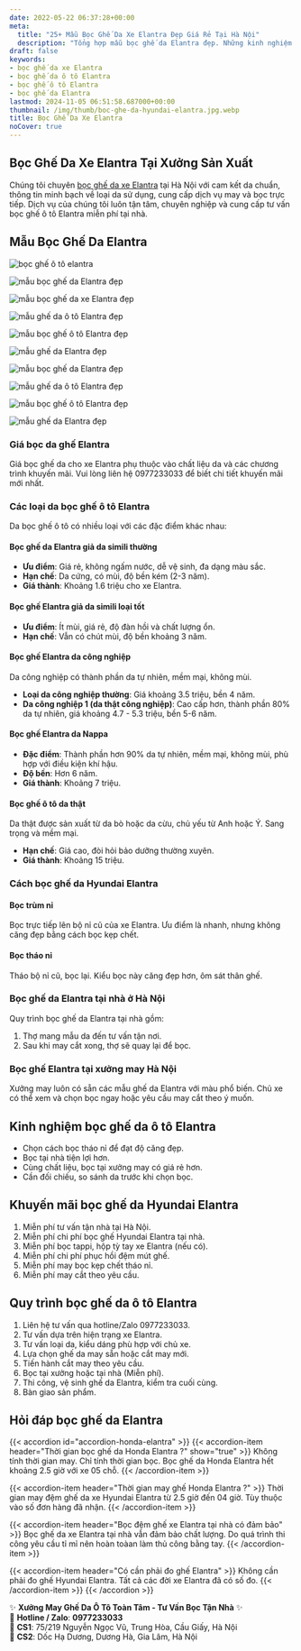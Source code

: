 ```yaml
---
date: 2022-05-22 06:37:28+00:00
meta:
  title: "25+ Mẫu Bọc Ghế Da Xe Elantra Đẹp Giá Rẻ Tại Hà Nội"
  description: "Tổng hợp mẫu bọc ghế da Elantra đẹp. Những kinh nghiệm bọc ghế ô tô Elantra. Chương trình khuyến mãi bọc ghế Hyundai Elantra. Bảng giá bọc ghế da xe Elantra. Chương trình khuyến mãi bọc ghế Hyundai Elantra"
draft: false
keywords:
- bọc ghế da xe Elantra
- bọc ghế da ô tô Elantra
- bọc ghế ô tô Elantra
- bọc ghế da Elantra
lastmod: 2024-11-05 06:51:58.687000+00:00
thumbnail: /img/thumb/boc-ghe-da-hyundai-elantra.jpg.webp
title: Bọc Ghế Da Xe Elantra
noCover: true
---
```


## Bọc Ghế Da Xe Elantra Tại Xưởng Sản Xuất

Chúng tôi chuyên [bọc ghế da xe Elantra](https://bocgheoto.vn/hyundai/boc-ghe-da-xe-elantra.html) tại Hà Nội với cam kết da chuẩn, thông tin minh bạch về loại da sử dụng, cung cấp dịch vụ may và bọc trực tiếp. Dịch vụ của chúng tôi luôn tận tâm, chuyên nghiệp và cung cấp tư vấn bọc ghế ô tô Elantra miễn phí tại nhà.

## Mẫu Bọc Ghế Da Elantra
![bọc ghế ô tô elantra](/img/hyundai/elantra/mau-ghe-da-elantra-dep-19.jpg)

![mẫu bọc ghế da Elantra đẹp](/img/hyundai/elantra/mau-ghe-da-elantra-dep-2.jpg)

![mẫu bọc ghế da xe Elantra đẹp](/img/hyundai/elantra/mau-ghe-da-elantra-dep-21.jpg)

![mẫu ghế da ô tô Elantra đẹp](/img/hyundai/elantra/mau-ghe-da-elantra-dep-22.jpg)

![mẫu bọc ghế ô tô Elantra đẹp](/img/hyundai/elantra/mau-ghe-da-elantra-dep-25.jpg)

![mẫu ghế da Elantra đẹp](/img/hyundai/elantra/mau-ghe-da-elantra-dep-4.jpg)

![mẫu bọc ghế da Elantra đẹp](/img/hyundai/elantra/mau-ghe-da-elantra-dep-7.jpg)

![mẫu ghế da ô tô Elantra đẹp](/img/hyundai/elantra/mau-ghe-da-elantra-dep-9.jpg)

![mẫu bọc ghế ô tô Elantra đẹp](/img/hyundai/elantra/mau-ghe-da-elantra-10.jpg)

![mẫu ghế da Elantra đẹp](/img/hyundai/elantra/mau-ghe-da-elantra-101.jpg)



### Giá bọc da ghế Elantra

Giá bọc ghế da cho xe Elantra phụ thuộc vào chất liệu da và các chương trình khuyến mãi. Vui lòng liên hệ 0977233033 để biết chi tiết khuyến mãi mới nhất.

### Các loại da bọc ghế ô tô Elantra

Da bọc ghế ô tô có nhiều loại với các đặc điểm khác nhau:

#### Bọc ghế da Elantra giả da simili thường
- **Ưu điểm**: Giá rẻ, không ngấm nước, dễ vệ sinh, đa dạng màu sắc.
- **Hạn chế**: Da cứng, có mùi, độ bền kém (2-3 năm).
- **Giá thành**: Khoảng 1.6 triệu cho xe Elantra.

#### Bọc ghế Elantra giả da simili loại tốt
- **Ưu điểm**: Ít mùi, giá rẻ, độ đàn hồi và chất lượng ổn.
- **Hạn chế**: Vẫn có chút mùi, độ bền khoảng 3 năm.

#### Bọc ghế Elantra da công nghiệp
Da công nghiệp có thành phần da tự nhiên, mềm mại, không mùi.
- **Loại da công nghiệp thường**: Giá khoảng 3.5 triệu, bền 4 năm.
- **Da công nghiệp 1 (da thật công nghiệp)**: Cao cấp hơn, thành phần 80% da tự nhiên, giá khoảng 4.7 - 5.3 triệu, bền 5-6 năm.

#### Bọc ghế Elantra da Nappa
- **Đặc điểm**: Thành phần hơn 90% da tự nhiên, mềm mại, không mùi, phù hợp với điều kiện khí hậu.
- **Độ bền**: Hơn 6 năm.
- **Giá thành**: Khoảng 7 triệu.

#### Bọc ghế ô tô da thật
Da thật được sản xuất từ da bò hoặc da cừu, chủ yếu từ Anh hoặc Ý. Sang trọng và mềm mại.
- **Hạn chế**: Giá cao, đòi hỏi bảo dưỡng thường xuyên.
- **Giá thành**: Khoảng 15 triệu.

### Cách bọc ghế da Hyundai Elantra

#### Bọc trùm nỉ
Bọc trực tiếp lên bộ nỉ cũ của xe Elantra. Ưu điểm là nhanh, nhưng không căng đẹp bằng cách bọc kẹp chết.

#### Bọc tháo nỉ
Tháo bộ nỉ cũ, bọc lại. Kiểu bọc này căng đẹp hơn, ôm sát thân ghế.

### Bọc ghế da Elantra tại nhà ở Hà Nội

Quy trình bọc ghế da Elantra tại nhà gồm:
1. Thợ mang mẫu da đến tư vấn tận nơi.
2. Sau khi may cắt xong, thợ sẽ quay lại để bọc.

### Bọc ghế Elantra tại xưởng may Hà Nội

Xưởng may luôn có sẵn các mẫu ghế da Elantra với màu phổ biến. Chủ xe có thể xem và chọn bọc ngay hoặc yêu cầu may cắt theo ý muốn.

## Kinh nghiệm bọc ghế da ô tô Elantra

- Chọn cách bọc tháo nỉ để đạt độ căng đẹp.
- Bọc tại nhà tiện lợi hơn.
- Cùng chất liệu, bọc tại xưởng may có giá rẻ hơn.
- Cần đối chiếu, so sánh da trước khi chọn bọc.

## Khuyến mãi bọc ghế da Hyundai Elantra

1. Miễn phí tư vấn tận nhà tại Hà Nội.
2. Miễn phí chi phí bọc ghế Hyundai Elantra tại nhà.
3. Miễn phí bọc tappi, hộp tỳ tay xe Elantra (nếu có).
4. Miễn phí chi phí phục hồi đệm mút ghế.
5. Miễn phí may bọc kẹp chết tháo nỉ.
6. Miễn phí may cắt theo yêu cầu.

## Quy trình bọc ghế da ô tô Elantra

1. Liên hệ tư vấn qua hotline/Zalo 0977233033.
2. Tư vấn dựa trên hiện trạng xe Elantra.
3. Tư vấn loại da, kiểu dáng phù hợp với chủ xe.
4. Lựa chọn ghế da may sẵn hoặc cắt may mới.
5. Tiến hành cắt may theo yêu cầu.
6. Bọc tại xưởng hoặc tại nhà (Miễn phí).
7. Thi công, vệ sinh ghế da Elantra, kiểm tra cuối cùng.
8. Bàn giao sản phẩm.

<h2>Hỏi đáp bọc ghế da Elantra</h2>

{{< accordion id="accordion-honda-elantra" >}}
  {{< accordion-item header="Thời gian bọc ghế da Honda Elantra ?" show="true" >}}
    Không tính thời gian may. Chỉ tính thời gian bọc. Bọc ghế da Honda Elantra hết khoảng 2.5 giờ với xe 05 chỗ.
  {{< /accordion-item >}}
  
  {{< accordion-item header="Thời gian may ghế Honda Elantra ?" >}}
    Thời gian may đệm ghế da xe Hyundai Elantra từ 2.5 giờ đến 04 giờ. Tùy thuộc vào số đơn hàng đã nhận.
  {{< /accordion-item >}}
  
  {{< accordion-item header="Bọc đệm ghế xe Elantra tại nhà có đảm bảo" >}}
    Bọc ghế da xe Elantra tại nhà vẫn đảm bảo chất lượng. Do quá trình thi công yêu cầu tỉ mỉ nên hoàn toàan làm thủ công bằng tay.
  {{< /accordion-item >}}
  
  {{< accordion-item header="Có cần phải đo ghế Elantra" >}}
    Không cần phải đo ghế Hyundai Elantra. Tất cả các đời xe Elantra đã có số đo.
  {{< /accordion-item >}}
{{< /accordion >}}

✨ **Xưởng May Ghế Da Ô Tô Toàn Tâm - Tư Vấn Bọc Tận Nhà** ✨  
📱 **Hotline / Zalo**: **0977233033**  
📍 **CS1**: 75/219 Nguyễn Ngọc Vũ, Trung Hòa, Cầu Giấy, Hà Nội  
📍 **CS2**: Dốc Hạ Dương, Dương Hà, Gia Lâm, Hà Nội


 